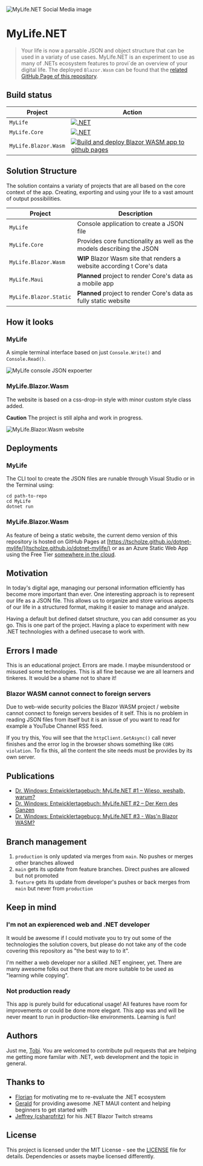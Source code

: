 ![MyLife.NET Social Media image](__docs/socialmedia.png)

# MyLife.NET
> Your life is now a parsable JSON and object structure that can be used in a variaty of use cases. MyLife.NET is an experiment to use as many of .NETs ecosystem features to provi´de an overview of your digital life. The deployed `Blazor.Wasm` can be found that the [related GitHub Page of this repository](https://tscholze.github.io/dotnet-mylife/).

## Build status
| Project | Action |
|---------|--------|
|`MyLife` |[![.NET](https://github.com/tscholze/dotnet-mylife/actions/workflows/dotnet-mylife.yml/badge.svg)](https://github.com/tscholze/dotnet-mylife/actions/workflows/dotnet-mylife.yml)|
|`MyLife.Core`|[![.NET](https://github.com/tscholze/dotnet-mylife/actions/workflows/dotnet-life-core.yml/badge.svg)](https://github.com/tscholze/dotnet-mylife/actions/workflows/dotnet-life-core.yml)|
|`MyLife.Blazor.Wasm`|[![Build and deploy Blazor WASM app to github pages](https://github.com/tscholze/dotnet-mylife/actions/workflows/deploy-blazor-wasm.yml/badge.svg)](https://github.com/tscholze/dotnet-mylife/actions/workflows/deploy-blazor-wasm.yml)|

## Solution Structure
The solution contains a variaty of projects that are all based on the core context of the app. Creating, exporting and using your life to a vast amount of output possibilities.

| Project | Description |
|----------|----------|
|`MyLife`    | Console application to create a JSON file    |
|`MyLife.Core`    | Provides core functionality as well as the models describing the JSON    |
| `MyLife.Blazor.Wasm`    | **WIP** Blazor Wasm site that renders a website according t Core's data   |
| `MyLife.Maui` | **Planned** project to render Core's data as a mobile app |
| `MyLife.Blazor.Static` | **Planned** project to render Core's data as fully static website |

## How it looks

### MyLife
A simple terminal interface based on just `Console.Write()` and `Console.Read()`.

![MyLife console JSON expoerter](__docs/mylife-exporter-console-output.png)

### MyLife.Blazor.Wasm
The website is based on a css-drop-in style with minor custom style class added.

**Caution**
The project is still alpha and work in progress.

![MyLife.Blazor.Wasm website](__docs/mylife-blazor-wasm-overview.png)

## Deployments

### MyLife
The CLI tool to create the JSON files are runable through Visual Studio or in the Terminal using:
```shell
cd path-to-repo
cd MyLife
dotnet run
```

### MyLife.Blazor.Wasm
As feature of being a static website, the current demo version of this repository is hosted on GitHub Pages at [https://tscholze.github.io/dotnet-mylife/](tscholze.github.io/dotnet-mylife/) or as an Azure Static Web App using the Free Tier [somewhere in the cloud](https://proud-cliff-0b9376b03.5.azurestaticapps.net/).

## Motivation

In today's digital age, managing our personal information efficiently has become more important than ever. One interesting approach is to represent our life as a JSON file. This allows us to organize and store various aspects of our life in a structured format, making it easier to manage and analyze.

Having a default but defined datset structure, you can add consumer as you go. This is one part of the project. Having a place to experiment with new .NET technologies with a defined usecase to work with.

## Errors I made
This is an educational project. Errors are made. I maybe misunderstood or misused some technologies. This is all fine because we are all learners and tinkeres. It would be a shame not to share it!

### Blazor WASM cannot connect to foreign servers
Due to web-wide security policies the Blazor WASM project / website cannot connect to foreign servers besides of it self. This is no problem in reading JSON files from itself but it is an issue of you want to read for example a YouTube Channel RSS feed.

If you try this, You will see that the `httpClient.GetAsync()` call never finishes and the error log in the browser shows something like `CORS violation`. To fix this, all the content the site needs must be provides by its own server.

## Publications
- [Dr. Windows: Entwicklertagebuch: MyLife.NET #1 – Wieso, weshalb, warum?](https://www.drwindows.de/news/entwicklertagebuch-mylife-net-1-wieso-weshalb-warum)
- [Dr. Windows: Entwicklertagebuch: MyLife.NET #2 – Der Kern des Ganzen](https://www.drwindows.de/news/entwicklertagebuch-mylife-net-2-der-kern-des-ganzen)
- [Dr. Windows: Entwicklertagebucg: MyLife.NET #3 - Was'n Blazor WASM?](https://www.drwindows.de/news/entwicklertagebuch-mylife-3-wasn-blazor-wasm) 

## Branch management
1. `production` is only updated via merges from `main`. No pushes or merges other branches allowed
2. `main` gets its update from feature branches. Direct pushes are allowed but not promoted
3. `feature` gets its update from developer's pushes or back merges from `main` but never from `production`

## Keep in mind

### I'm not an expierenced web and .NET developer
It would be awesome if I could motivate you to try out some of the technologies the solution covers, but please do not take any of the code covering this repository as "the best way to to it".

I'm neither a web developer nor a skilled .NET engineer, yet. There are many awesome folks out there that are more suitable to be used as "learning while copying".

### Not production ready
This app is purely build for educational usage! All features have room for improvements or could be done more elegant. This app was and will be never meant to run in production-like environments. Learning is fun!

## Authors
Just me, [Tobi]([https://tscholze.github.io). You are welcomed to contribute pull requests that are helping me getting more familar with .NET, web development and the topic in general.

## Thanks to
- [Florian](https://de.linkedin.com/in/florianthurnwald) for motivating me to re-evaluate the .NET ecosystem
- [Gerald](https://twitter.com/jfversluis) for providing awesome .NET MAUI content and helping beginners to get started with
- [Jeffrey (csharpfritz)](https://twitter.com/csharpfritz) for his .NET Blazor Twitch streams

## License
This project is licensed under the MIT License - see the [LICENSE](LICENSE) file for details.
Dependencies or assets maybe licensed differently.
